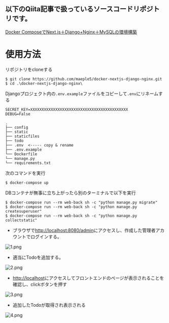 ## 以下のQiita記事で扱っているソースコードリポジトリです。

[Docker ComposeでNext.js＋Django+Nginx＋MySQLの環境構築](https://qiita.com/maeple5/items/8809813f21be9219c941)
# 使用方法
リポジトリをcloneする

    $ git clone https://github.com/maeple5/docker-nextjs-django-nginx.git
    $ cd .\docker-nextjs-django-nginx\

Djangoプロジェクト内の`.env.example`ファイルをコピーして`.env`にリネームする
~~~
SECRET_KEY=XXXXXXXXXXXXXXXXXXXXXXXXXXXXXXXXXXXXXXXXXXX
DEBUG=False
~~~


~~~
.
├── config
├── static
├── staticfiles
├── todo
├── .env  <----- copy & rename
├── .env.example
└── Dockerfile
└── manage.py
└── requirements.txt
~~~
次のコマンドを実行　　

    $ docker-compose up
DBコンテナが無事に立ち上がったら別のターミナルで以下を実行

    $ docker-compose run --rm web-back sh -c "python manage.py migrate"
    $ docker-compose run --rm web-back sh -c "python manage.py createsuperuser"
    $ docker-compose run --rm web-back sh -c "python manage.py collectstatic"

- ブラウザで[http://localhost:8080/admin](http://localhost:8080/admin)にアクセスし、作成した管理者アカウントでログインする。

![1.png](https://qiita-image-store.s3.ap-northeast-1.amazonaws.com/0/3288404/9e192f93-3974-c636-eabb-b293ebcd43f6.png)

- 適当にTodoを追加する。

![2.png](https://qiita-image-store.s3.ap-northeast-1.amazonaws.com/0/3288404/68f8c3c0-0ea5-0703-a6a5-ef76da02c658.png)

- [http://localhost](http://localhost)にアクセスしてフロントエンドのページが表示されることを確認し、clickボタンを押す

![3.png](https://qiita-image-store.s3.ap-northeast-1.amazonaws.com/0/3288404/77bf5b2e-ee17-c64e-f931-75e8c9534a5e.png)

- 追加したTodoが取得され表示される

![4.png](https://qiita-image-store.s3.ap-northeast-1.amazonaws.com/0/3288404/d315914d-8811-24ea-9df0-b482ab856d05.png)
